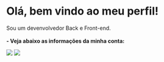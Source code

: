 # Olá, bem vindo ao meu perfil!
Sou um devenvolvedor Back e Front-end.
<br><br>
**- Veja abaixo as informações da minha conta:**<br>
<div>
  <img src="https://github-readme-stats.vercel.app/api?username=lucasFelixSilveira&show_icons=true&theme=transparent&border_color=6F34ad&icon_color=6F34ad">
  <img src="https://github-readme-stats.vercel.app/api/top-langs/?username=lucasFelixSilveira&show_icons=true&theme=transparent&border_color=6F34ad&icon_color=6F34ad">
</div>

##
